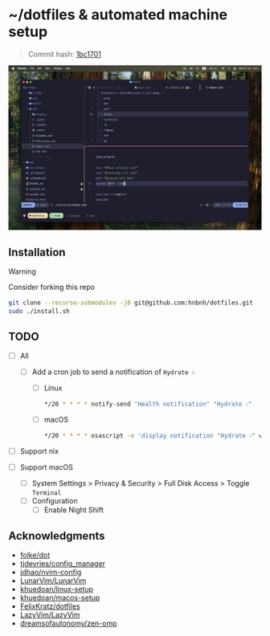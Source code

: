 # ~/dotfiles & automated machine setup

> Commit hash: [1bc1701](https://github.com/hnbnh/dotfiles/tree/1bc170100bf58d01b002498b6b9adbba1d306e19)

![screenshot](./assets/2025-01-27-10.21.png)

## Installation

> [!WARNING]
> Consider forking this repo

```bash
git clone --recurse-submodules -j8 git@github.com:hnbnh/dotfiles.git
sudo ./install.sh
```

## TODO

- [ ] All

  - [ ] Add a cron job to send a notification of `Hydrate 💧`

    - [ ] Linux

      ```bash
      */20 * * * * notify-send "Health notification" "Hydrate 💧"
      ```

    - [ ] macOS

      ```bash
      */20 * * * * osascript -e 'display notification "Hydrate 💧" with title "Health notification"'
      ```

- [ ] Support nix
- [ ] Support macOS
  - [ ] System Settings > Privacy & Security > Full Disk Access > Toggle `Terminal`
  - [ ] Configuration
    - [ ] Enable Night Shift

## Acknowledgments

- [folke/dot](https://github.com/folke/dot)
- [tjdevries/config_manager](https://github.com/tjdevries/config_manager)
- [jdhao/nvim-config](https://github.com/jdhao/nvim-config)
- [LunarVim/LunarVim](https://github.com/LunarVim/LunarVim)
- [khuedoan/linux-setup](https://github.com/khuedoan/linux-setup)
- [khuedoan/macos-setup](https://github.com/khuedoan/macos-setup)
- [FelixKratz/dotfiles](https://github.com/FelixKratz/dotfiles)
- [LazyVim/LazyVim](https://github.com/LazyVim/LazyVim)
- [dreamsofautonomy/zen-omp](https://github.com/dreamsofautonomy/zen-omp)
